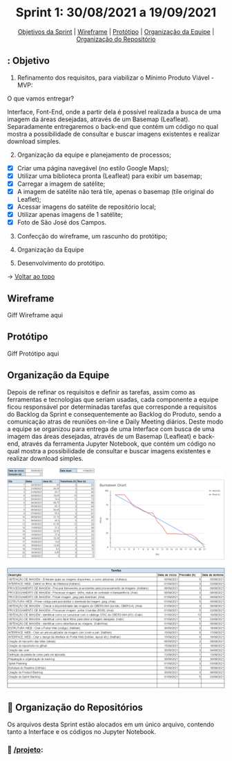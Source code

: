 <br id="topo">
<h1 align="center"> Sprint 1: 30/08/2021 a 19/09/2021 </h1>
<p align="center"> 
    <a href="#objetivos">Objetivos da Sprint</a> |
    <a href="#wireframe">Wireframe</a> | 
    <a href="#prototipo">Protótipo</a> | 
    <a href="#org">Organização da Equipe</a> | 
    <a href="#repo">Organização do Repositório</a> 
 </p>
 
<span id="objetivo">

## : Objetivo

1. Refinamento dos requisitos, para viabilizar o Mínimo Produto Viável - MVP:

<p>O que vamos entregar?</p>

Interface, Font-End, onde a partir dela é possível realizada a busca de uma imagem da áreas desejadas, através de um Basemap (Leafleat).
Separadamente entregaremos o back-end que contém um código no qual mostra a possibilidade de consultar e buscar imagens existentes e realizar download simples.

2. Organização da equipe e planejamento de processos;

- [x] Criar uma página navegável (no estilo Google Maps);
- [x] Utilizar uma biblioteca pronta (Leafleat) para exibir um basemap;
- [x] Carregar a imagem de satélite;
- [x] A imagem de satélite não terá tile, apenas o basemap (tile original do Leaflet);
- [x] Acessar imagens do satélite de repositório local;
- [x] Utilizar apenas imagens de 1 satélite;
- [x] Foto de São José dos Campos.

3. Confecção do wireframe, um rascunho do protótipo;

4. Organização da Equipe

5. Desenvolvimento do protótipo.
 
→ [Voltar ao topo](#topo)


<span id="wireframe">

## Wireframe

Giff Wireframe aqui

<span id="prototipo">

## Protótipo

Giff Protótipo aqui

<span id="org">

## Organização da Equipe

Depois de refinar os requisitos e definir as tarefas, assim como as ferramentas e tecnologias que seriam usadas, cada componente a equipe ficou responsável por determinadas
tarefas que corresponde a requisitos do Backlog da Sprint e consequentemente ao Backlog do Produto, sendo a comunicação atras de reuniões on-line e Daily Meeting diários.
Deste modo a equipe se organizou para entrega de uma Interface com busca de uma imagem das áreas desejadas, através de um Basemap (Leafleat) e back-end, 
através da ferramenta Jupyter Notebook, que contém um código no qual mostra a possibilidade de consultar e buscar imagens existentes e realizar download simples.

![](https://github.com/grupo-3dsm/Sirius-repoP.I/blob/main/Imagens/Sprint1-Burndown-A.png)

![](https://github.com/grupo-3dsm/Sirius-repoP.I/blob/main/Imagens/Sprint1-Burndown-B.png)

<span id="repo">

## :file_folder: Organização do Repositórios 

Os arquivos desta Sprint estão alocados em um único arquivo, contendo tanto a Interface e os códigos no Jupyter Notebook.
### 📁 <a href="https://github.com/grupo-3dsm/Sirius-repoP.I/tree/main/projeto">/projeto</a>:
